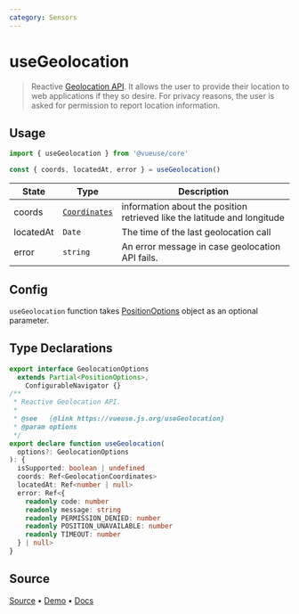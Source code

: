 ```yaml
---
category: Sensors
---
```


# useGeolocation

> Reactive [Geolocation API](https://developer.mozilla.org/en-US/docs/Web/API/Geolocation_API). It allows the user to provide their location to web applications if they so desire. For privacy reasons, the user is asked for permission to report location information.

## Usage

```js
import { useGeolocation } from '@vueuse/core'

const { coords, locatedAt, error } = useGeolocation()
```

| State     | Type                                                                          | Description                                                              |
| --------- | ----------------------------------------------------------------------------- | ------------------------------------------------------------------------ |
| coords    | [`Coordinates`](https://developer.mozilla.org/en-US/docs/Web/API/Coordinates) | information about the position retrieved like the latitude and longitude |
| locatedAt | `Date`                                                                        | The time of the last geolocation call                                    |
| error     | `string`                                                                      | An error message in case geolocation API fails.                          |

## Config

`useGeolocation` function takes [PositionOptions](https://developer.mozilla.org/en-US/docs/Web/API/PositionOptions) object as an optional parameter.


<!--FOOTER_STARTS-->
## Type Declarations

```typescript
export interface GeolocationOptions
  extends Partial<PositionOptions>,
    ConfigurableNavigator {}
/**
 * Reactive Geolocation API.
 *
 * @see   {@link https://vueuse.js.org/useGeolocation}
 * @param options
 */
export declare function useGeolocation(
  options?: GeolocationOptions
): {
  isSupported: boolean | undefined
  coords: Ref<GeolocationCoordinates>
  locatedAt: Ref<number | null>
  error: Ref<{
    readonly code: number
    readonly message: string
    readonly PERMISSION_DENIED: number
    readonly POSITION_UNAVAILABLE: number
    readonly TIMEOUT: number
  } | null>
}
```

## Source

[Source](https://github.com/vueuse/vueuse/blob/master/packages/core/useGeolocation/index.ts) • [Demo](https://github.com/vueuse/vueuse/blob/master/packages/core/useGeolocation/demo.vue) • [Docs](https://github.com/vueuse/vueuse/blob/master/packages/core/useGeolocation/index.md)


<!--FOOTER_ENDS-->